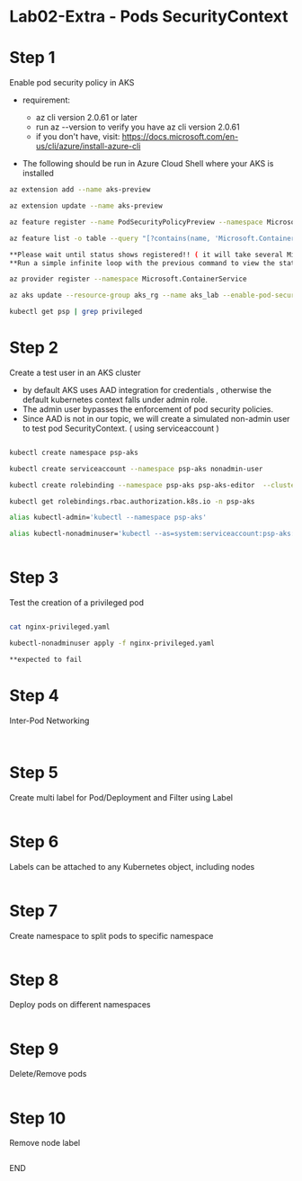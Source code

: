 #  Lab02-Extra - Pods SecurityContext

# Step 1 
Enable pod security policy in AKS 
- requirement: 
    * az cli version 2.0.61 or later 
    * run az --version to verify you have az cli version 2.0.61
    * if you don't have, visit: https://docs.microsoft.com/en-us/cli/azure/install-azure-cli

- The following should be run in Azure Cloud Shell where your AKS is installed 

```sh
az extension add --name aks-preview

az extension update --name aks-preview

az feature register --name PodSecurityPolicyPreview --namespace Microsoft.ContainerService

az feature list -o table --query "[?contains(name, 'Microsoft.ContainerService/PodSecurityPolicyPreview')].{Name:name,State:properties.state}"

**Please wait until status shows registered!! ( it will take several Minutes )
**Run a simple infinite loop with the previous command to view the status

az provider register --namespace Microsoft.ContainerService

az aks update --resource-group aks_rg --name aks_lab --enable-pod-security-policy

kubectl get psp | grep privileged

```

# Step 2 
Create a test user in an AKS cluster
- by default AKS uses AAD integration for credentials , otherwise the default kubernetes context falls under admin role.
- The admin user bypasses the enforcement of pod security policies.
- Since AAD is not in our topic, we will create a simulated non-admin user to test pod SecurityContext. ( using serviceaccount )

```sh

kubectl create namespace psp-aks

kubectl create serviceaccount --namespace psp-aks nonadmin-user

kubectl create rolebinding --namespace psp-aks psp-aks-editor  --clusterrole=edit --serviceaccount=psp-aks:nonadmin-user

kubectl get rolebindings.rbac.authorization.k8s.io -n psp-aks

alias kubectl-admin='kubectl --namespace psp-aks'

alias kubectl-nonadminuser='kubectl --as=system:serviceaccount:psp-aks:nonadmin-user --namespace psp-aks'



```

# Step 3 
Test the creation of a privileged pod

```sh

cat nginx-privileged.yaml

kubectl-nonadminuser apply -f nginx-privileged.yaml

**expected to fail 

```

# Step 4 
Inter-Pod Networking  

```sh



```

# Step 5
Create multi label for Pod/Deployment and Filter using Label

```sh


```

# Step 6
Labels can be attached to any Kubernetes object, including nodes

```sh


```

# Step 7
Create namespace to split pods to specific namespace 

```sh


```


# Step 8
Deploy pods on different namespaces

```sh


```

# Step 9
Delete/Remove pods

```sh


```

# Step 10 
Remove node label 

```sh 


```

END